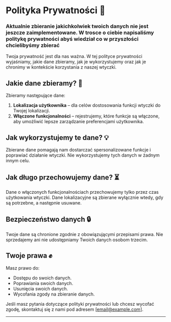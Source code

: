 # Polityka Prywatności 📜

### Aktualnie zbieranie jakichkolwiek twoich danych nie jest jeszcze zaimplementowane. W trosce o ciebie napisaliśmy politykę prywatności abyś wiedział co w przyszłości chcielibyśmy zbierać
Twoja prywatność jest dla nas ważna. W tej polityce prywatności wyjaśniamy, jakie dane zbieramy, jak je wykorzystujemy oraz jak je chronimy w kontekście korzystania z naszej wtyczki.

## Jakie dane zbieramy? 🧐
Zbieramy następujące dane:

1. **Lokalizacja użytkownika** – dla celów dostosowania funkcji wtyczki do Twojej lokalizacji.
2. **Włączone funkcjonalności** – rejestrujemy, które funkcje są włączone, aby umożliwić lepsze zarządzanie preferencjami użytkownika.

## Jak wykorzystujemy te dane? 💡
Zbierane dane pomagają nam dostarczać spersonalizowane funkcje i poprawiać działanie wtyczki. Nie wykorzystujemy tych danych w żadnym innym celu.

## Jak długo przechowujemy dane? ⏳
Dane o włączonych funkcjonalnościach przechowujemy tylko przez czas użytkowania wtyczki. Dane lokalizacyjne są zbierane wyłącznie wtedy, gdy są potrzebne, a następnie usuwane.

## Bezpieczeństwo danych 🔒
Twoje dane są chronione zgodnie z obowiązującymi przepisami prawa. Nie sprzedajemy ani nie udostępniamy Twoich danych osobom trzecim.

## Twoje prawa ✊
Masz prawo do:

- Dostępu do swoich danych.
- Poprawiania swoich danych.
- Usunięcia swoich danych.
- Wycofania zgody na zbieranie danych.

Jeśli masz pytania dotyczące polityki prywatności lub chcesz wycofać zgodę, skontaktuj się z nami pod adresem [email@example.com].

---